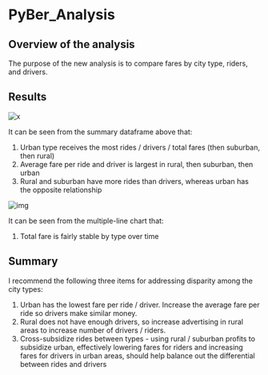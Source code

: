 # PyBer_Analysis
## Overview of the analysis
The purpose of the new analysis is to compare fares by city type, riders, and drivers.

## Results
![x](analysis/Pyber_fare_summary_df.png)

It can be seen from the summary dataframe above that:
1. Urban type receives the most rides / drivers / total fares (then suburban, then rural)
2. Average fare per ride and driver is largest in rural, then suburban, then urban
3. Rural and suburban have more rides than drivers, whereas urban has the opposite relationship

![img](analysis/PyBer_fare_summary.png)

It can be seen from the multiple-line chart that:
1. Total fare is fairly stable by type over time

## Summary
I recommend the following three items for addressing disparity among the city types:
1. Urban has the lowest fare per ride / driver. Increase the average fare per ride so drivers make similar money.
2. Rural does not have enough drivers, so increase advertising in rural areas to increase number of drivers / riders.
3. Cross-subsidize rides between types - using rural / suburban profits to subsidize urban, effectively lowering fares for riders and increasing fares for drivers in urban areas, should help balance out the differential between rides and drivers 
